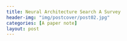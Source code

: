```yaml
---
title: Neural Architecture Search A Survey
header-img: "img/postcover/post02.jpg"
categories: [A paper note]
layout: post
---
```




